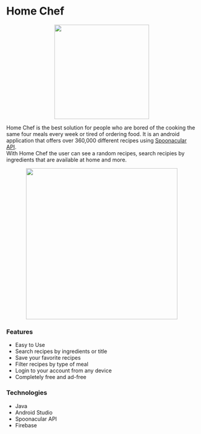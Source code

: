 # Home Chef
<p align="center"><img src="screenshots/chef_logo.png" heigth="250" width="250"/></p>

Home Chef is the best solution for people who are bored of the cooking the same four meals every week or tired of ordering food. It is an android application that offers over 360,000 different recipes using <a href=https://spoonacular.com/food-api>Spoonacular API</a>. <br>
With Home Chef the user can see a random recipes, search recipies by ingredients that are available at home and more.

<p align="center"><img src="screenshots/Homechef.png" heigth="700" width="400" /></p>

### Features
* Easy to Use
* Search recipes by ingredients or title
* Save your favorite recipes
* Filter recipes by type of meal
* Login to your account from any device
* Completely free and ad-free

### Technologies
* Java
* Android Studio
* Spoonacular API
* Firebase
